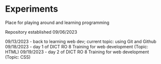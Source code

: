 # Experiments
Place for playing around and learning programming

Repository established 09/06/2023

09/13/2023 - back to learning web dev; current topic: using Git and Github
09/18/2023 - day 1 of DICT RO 8 Training for web development (Topic: HTML)
09/19/2023 - day 2 of DICT RO 8 Training for web development (Topic: CSS)